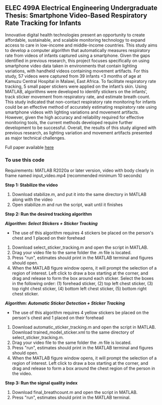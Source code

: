 ## ELEC 499A Electrical Engineering Undergraduate Thesis: Smartphone Video-Based Respiratory Rate Tracking for Infants

Innovative digital health technologies present an opportunity to create affordable, sustainable, and scalable monitoring technology to expand access to care in low-income and middle-income countries. This study aims to develop a computer algorithm that automatically measures respiratory rate from videos of infants captured using a smartphone. Given the gaps identified in previous research, this project focuses specifically on using smartphone video data taken in environments that contain lighting variations, with handheld videos containing movement artifacts. For this study, 57 videos were captured from 39 infants <3 months of age at Kamuzu Central Hospital in Malawi, East Africa. To facilitate respiratory rate tracking, 5 small paper stickers were applied on the infant’s skin. Using MATLAB, algorithms were developed to identify stickers on the infants’, track sticker movement from respiratory rate, and estimate breath count. This study indicated that non-contact respiratory rate monitoring for infants could be an effective method of accurately estimating respiratory rate using smartphone videos with lighting variations and movement artifacts. However, given the high accuracy and reliability required for effective monitoring tools, the current methods developed require further development to be successful. Overall, the results of this study aligned with previous research, as lighting variation and movement artifacts presented as major technical challenges. 

Full paper available [here](https://open.library.ubc.ca/soa/cIRcle/collections/undergraduateresearch/52966/items/1.0406240)

### To use this code
Requirements: MATLAB R2020a or later version, video with body clearly in frame named input_video.mp4 (recommended minimum 10 seconds)

**Step 1: Stabilize the video** 
1. Download stabilize.m, and put it into the same directory in MATLAB along with the video 
3. Open stabilize.m and run the script, wait until it finishes 

**Step 2: Run the desired tracking algorithm** 

***Algorithm: Select Stickers + Sticker Tracking***
* The use of this algorithm requires 4 stickers be placed on the person's chest and 1 placed on their forehead
1. Download select_sticker_tracking.m and open the script in MATLAB.
2. Drag your video file to the same folder the .m file is located.
3. Press "run", estimates should print in the MATLAB terminal and figures should open.
4. When the MATLAB figure window opens, it will prompt the selection of a region of interest. Left click to draw a box starting at the corner, and drag and release to form the box around each sticker. Select the boxes in the following order: (1) forehead sticker, (2) top left chest sticker, (3) top right chest sticker, (4) bottom left chest sticker, (5) bottom right chest sticker. 

***Algorithm: Automatic Sticker Detection + Sticker Tracking*** 
* The use of this algorithm requires 4 yellow stickers be placed on the person's chest and 1 placed on their forehead
1. Download automatic_sticker_tracking.m and open the script in MATLAB. Download trained_model_sticker.xml to the same directory of select_sticker_tracking.m.
2. Drag your video file to the same folder the .m file is located.
3. Press "run", estimates should print in the MATLAB terminal and figures should open.
4. When the MATLAB figure window opens, it will prompt the selection of a region of interest. Left click to draw a box starting at the corner, and drag and release to form a box around the chest region of the person in the video. 

**Step 3: Run the signal quality index** 
1. Download final_breathcount.m and open the script in MATLAB.
2. Press "run", estimates should print in the MATLAB terminal.
